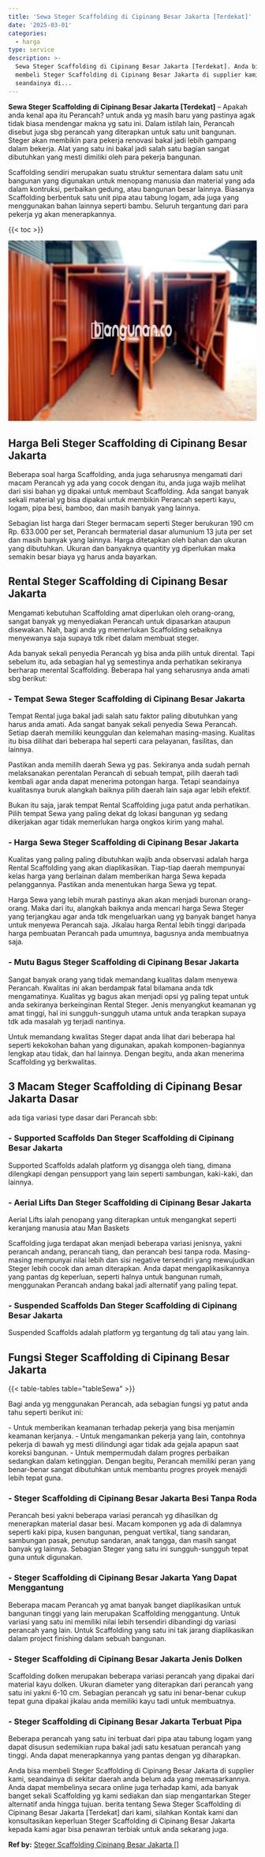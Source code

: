 ```yaml
---
title: 'Sewa Steger Scaffolding di Cipinang Besar Jakarta [Terdekat]'
date: '2025-03-01'
categories:
  - harga
type: service
description: >-
  Sewa Steger Scaffolding di Cipinang Besar Jakarta [Terdekat]. Anda bisa
  membeli Steger Scaffolding di Cipinang Besar Jakarta di supplier kami,
  seandainya di...
---
```


**Sewa Steger Scaffolding di Cipinang Besar Jakarta \[Terdekat\]** – Apakah anda kenal apa itu Perancah? untuk anda yg masih baru yang pastinya agak tidak biasa mendengar makna yg satu ini. Dalam istilah lain, Perancah disebut juga sbg perancah yang diterapkan untuk satu unit bangunan. Steger akan membikin para pekerja renovasi bakal jadi lebih gampang dalam bekerja. Alat yang satu ini bakal jadi salah satu bagian sangat dibutuhkan yang mesti dimiliki oleh para pekerja bangunan.

Scaffolding sendiri merupakan suatu struktur sementara dalam satu unit bangunan yang digunakan untuk menopang manusia dan material yang ada dalam kontruksi, perbaikan gedung, atau bangunan besar lainnya. Biasanya Scaffolding berbentuk satu unit pipa atau tabung logam, ada juga yang menggunakan bahan lainnya seperti bambu. Seluruh tergantung dari para pekerja yg akan menerapkannya.

{{< toc >}}

![Sewa Steger Scaffolding di Cipinang Besar Jakarta [Terdekat]](/images/sewa-scaffolding-steger-25.png)

## Harga Beli Steger Scaffolding di Cipinang Besar Jakarta

Beberapa soal harga Scaffolding, anda juga seharusnya mengamati dari macam Perancah yg ada yang cocok dengan itu, anda juga wajib melihat dari sisi bahan yg dipakai untuk membaut Scaffolding. Ada sangat banyak sekali material yg bisa dipakai untuk membikin Perancah seperti kayu, logam, pipa besi, bamboo, dan masih banyak yang lainnya.

Sebagian list harga dari Steger bermacam seperti Steger berukuran 190 cm Rp. 633.000 per set, Perancah bermaterial dasar alumunium 13 juta per set dan masih banyak yang lainnya. Harga ditetapkan oleh bahan dan ukuran yang dibutuhkan. Ukuran dan banyaknya quantity yg diperlukan maka semakin besar biaya yg harus anda bayarkan.

## Rental Steger Scaffolding di Cipinang Besar Jakarta

Mengamati kebutuhan Scaffolding amat diperlukan oleh orang-orang, sangat banyak yg menyediakan Perancah untuk dipasarkan ataupun disewakan. Nah, bagi anda yg memerlukan Scaffolding sebaiknya menyewanya saja supaya tdk ribet dalam membuat steger.

Ada banyak sekali penyedia Perancah yg bisa anda pilih untuk dirental. Tapi sebelum itu, ada sebagian hal yg semestinya anda perhatikan sekiranya berharap merental Scaffolding. Beberapa hal yang seharusnya anda amati sbg berikut:

### \- Tempat Sewa Steger Scaffolding di Cipinang Besar Jakarta

Tempat Rental juga bakal jadi salah satu faktor paling dibutuhkan yang harus anda amati. Ada sangat banyak sekali penyedia Sewa Perancah. Setiap daerah memiliki keunggulan dan kelemahan masing-masing. Kualitas itu bisa dilihat dari beberapa hal seperti cara pelayanan, fasilitas, dan lainnya.

Pastikan anda memilih daerah Sewa yg pas. Sekiranya anda sudah pernah melaksanakan perentalan Perancah di sebuah tempat, pilih daerah tadi kembali agar anda dapat menerima potongan harga. Tetapi seandainya kualitasnya buruk alangkah baiknya pilih daerah lain saja agar lebih efektif.

Bukan itu saja, jarak tempat Rental Scaffolding juga patut anda perhatikan. Pilih tempat Sewa yang paling dekat dg lokasi bangunan yg sedang dikerjakan agar tidak memerlukan harga ongkos kirim yang mahal.

### \- Harga Sewa Steger Scaffolding di Cipinang Besar Jakarta

Kualitas yang paling paling dibutuhkan wajib anda observasi adalah harga Rental Scaffolding yang akan diaplikasikan. Tiap-tiap daerah mempunyai kelas harga yang berlainan dalam memberikan harga Sewa kepada pelanggannya. Pastikan anda menentukan harga Sewa yg tepat.

Harga Sewa yang lebih murah pastinya akan akan menjadi buronan orang-orang. Maka dari itu, alangkah baiknya anda mencari harga Sewa Steger yang terjangkau agar anda tdk mengeluarkan uang yg banyak banget hanya untuk menyewa Perancah saja. Jikalau harga Rental lebih tinggi daripada harga pembuatan Perancah pada umumnya, bagusnya anda membuatnya saja.

### \- Mutu Bagus Steger Scaffolding di Cipinang Besar Jakarta

Sangat banyak orang yang tidak memandang kualitas dalam menyewa Perancah. Kwalitas ini akan berdampak fatal bilamana anda tdk mengamatinya. Kualitas yg bagus akan menjadi opsi yg paling tepat untuk anda sekiranya berkeinginan Rental Steger. Jenis menyangkut keamanan yg amat tinggi, hal ini sungguh-sungguh utama untuk anda terapkan supaya tdk ada masalah yg terjadi nantinya.

Untuk memandang kwalitas Steger dapat anda lihat dari beberapa hal seperti kekokohan bahan yang digunakan, apakah komponen-bagiannya lengkap atau tidak, dan hal lainnya. Dengan begitu, anda akan menerima Scaffolding yg berkwalitas.

## 3 Macam Steger Scaffolding di Cipinang Besar Jakarta Dasar

ada tiga variasi type dasar dari Perancah sbb:

### \- Supported Scaffolds Dan Steger Scaffolding di Cipinang Besar Jakarta

Supported Scaffolds adalah platform yg disangga oleh tiang, dimana dilengkapi dengan pensupport yang lain seperti sambungan, kaki-kaki, dan lainnya.

### \- Aerial Lifts Dan Steger Scaffolding di Cipinang Besar Jakarta

Aerial Lifts ialah penopang yang diterapkan untuk mengangkat seperti keranjang manusia atau Man Baskets

Scaffolding juga terdapat akan menjadi beberapa variasi jenisnya, yakni perancah andang, perancah tiang, dan perancah besi tanpa roda. Masing-masing mempunyai nilai lebih dan sisi negative tersendiri yang mewujudkan Steger lebih cocok dan aman diterapkan. Anda dapat mengaplikasikannya yang pantas dg keperluan, seperti halnya untuk bangunan rumah, menggunakan Perancah andang bakal jadi alternatif yang paling tepat.

### \- Suspended Scaffolds Dan Steger Scaffolding di Cipinang Besar Jakarta

Suspended Scaffolds adalah platform yg tergantung dg tali atau yang lain.

## Fungsi Steger Scaffolding di Cipinang Besar Jakarta

{{< table-tables table="tableSewa" >}}

Bagi anda yg menggunakan Perancah, ada sebagian fungsi yg patut anda tahu seperti berikut ini:

\- Untuk memberikan keamanan terhadap pekerja yang bisa menjamin keamanan kerjanya. - Untuk mengamankan pekerja yang lain, contohnya pekerja di bawah yg mesti dilindungi agar tidak ada gejala apapun saat koreksi bangunan. - Untuk mempermudah dalam progres perbaikan sedangkan dalam ketinggian. Dengan begitu, Perancah memiliki peran yang benar-benar sangat dibutuhkan untuk membantu progres proyek menajdi lebih tepat guna.

### \- Steger Scaffolding di Cipinang Besar Jakarta Besi Tanpa Roda

Perancah besi yakni beberapa variasi perancah yg dihasilkan dg menerapkan material dasar besi. Macam komponen yg ada di dalamnya seperti kaki pipa, kusen bangunan, penguat vertikal, tiang sandaran, sambungan pasak, penutup sandaran, anak tangga, dan masih sangat banyak yg lainnya. Sebagian Steger yang satu ini sungguh-sungguh tepat guna untuk digunakan.

### \- Steger Scaffolding di Cipinang Besar Jakarta Yang Dapat Menggantung

Beberapa macam Perancah yg amat banyak banget diaplikasikan untuk bangunan tinggi yang lain merupakan Scaffolding menggantung. Untuk variasi yang satu ini memiliki nilai lebih tersendiri dibandingi dg variasi perancah yang lain. Untuk Scaffolding yang satu ini tak jarang diaplikasikan dalam project finishing dalam sebuah bangunan.

### \- Steger Scaffolding di Cipinang Besar Jakarta Jenis Dolken

Scaffolding dolken merupakan beberapa variasi perancah yang dipakai dari material kayu dolken. Ukuran diameter yang diterapkan dari perancah yang satu ini yakni 6-10 cm. Sebagian perancah yg satu ini benar-benar cukup tepat guna dipakai jikalau anda memiliki kayu tadi untuk membuatnya.

### \- Steger Scaffolding di Cipinang Besar Jakarta Terbuat Pipa

Beberapa perancah yang satu ini terbuat dari pipa atau tabung logam yang dapat disusun sedemikian rupa bakal jadi satu kesatuan perancah yang tinggi. Anda dapat menerapkannya yang pantas dengan yg diharapkan.

Anda bisa membeli Steger Scaffolding di Cipinang Besar Jakarta di supplier kami, seandainya di sekitar daerah anda belum ada yang memasarkannya. Anda dapat membelinya secara online juga terhadap kami, ada banyak banget sekali Scaffolding yg kami sediakan dan siap mengantarkan Steger alternatif anda hingga tujuan. berita tentang Sewa Steger Scaffolding di Cipinang Besar Jakarta \[Terdekat\] dari kami, silahkan Kontak kami dan konsultasikan keperluan Steger Scaffolding di Cipinang Besar Jakarta kepada kami agar bisa penawran terbiak untuk anda sekarang juga.

**Ref by:** [Steger Scaffolding Cipinang Besar Jakarta []](https://id.wikipedia.org/wiki/Steger)
